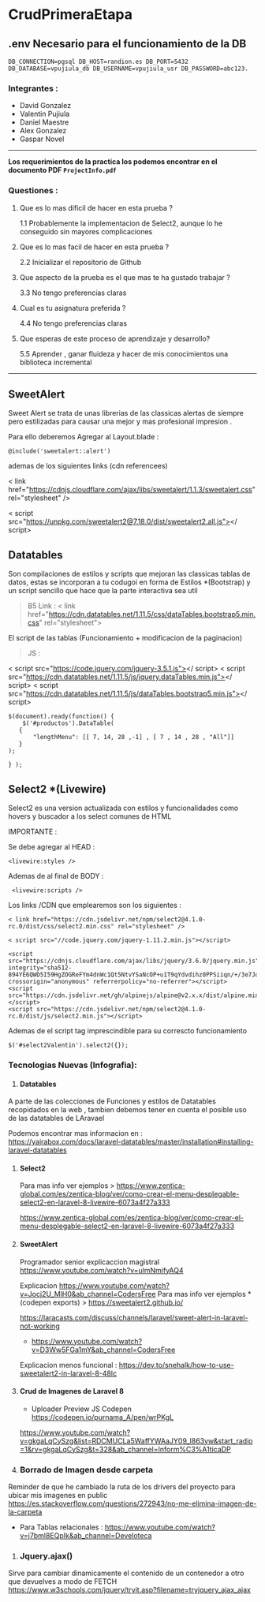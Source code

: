# CrudPrimeraEtapa

## .env Necesario para el funcionamiento de la DB

` DB_CONNECTION=pgsql
DB_HOST=randion.es
DB_PORT=5432
DB_DATABASE=vpujiula_db
DB_USERNAME=vpujiula_usr
DB_PASSWORD=abc123.
`

### Integrantes :

- David Gonzalez
- Valentin Pujiula  
- Daniel Maestre 
- Alex Gonzalez
- Gaspar Novel

--- 

**Los requerimientos de la practica los podemos encontrar en el documento PDF `ProjectInfo.pdf`**

### Questiones :

1. Que es lo mas dificil de hacer en esta prueba ?

    1.1 Probablemente la implementacion de Select2, aunque lo he conseguido sin mayores complicaciones

1. Que es lo mas facil de hacer en esta prueba ?

    2.2 Inicializar el repositorio de Github

1. Que aspecto de la prueba es el que mas te ha gustado trabajar ?

    3.3 No tengo preferencias claras

1. Cual es tu asignatura preferida ?

    4.4 No tengo preferencias claras

1. Que esperas de este proceso de aprendizaje y desarrollo?

    5.5 Aprender , ganar fluideza y hacer de mis conocimientos una biblioteca incremental



---

## SweetAlert

Sweet Alert se trata de unas librerias de las classicas alertas de siempre pero estilizadas para causar una mejor y mas profesional impresion .

Para  ello deberemos Agregar al Layout.blade :

` @include('sweetalert::alert') `

ademas de los siguientes links (cdn referencees)

< link href="https://cdnjs.cloudflare.com/ajax/libs/sweetalert/1.1.3/sweetalert.css" rel="stylesheet" />

< script src="https://unpkg.com/sweetalert2@7.18.0/dist/sweetalert2.all.js"></ script> 

## Datatables 

Son compilaciones de estilos y scripts que mejoran las classicas tablas de datos, estas se incorporan a tu codugoi en forma de Estilos *(Bootstrap) y un script sencillo que hace que la parte interactiva sea util

>B5 Link : < link href="https://cdn.datatables.net/1.11.5/css/dataTables.bootstrap5.min.css" rel="stylesheet">

El script de las tablas (Funcionamiento + modificacion de la paginacion)

>JS : 

  < script src="https://code.jquery.com/jquery-3.5.1.js"></ script>
  < script src="https://cdn.datatables.net/1.11.5/js/jquery.dataTables.min.js"></ script>
  < script src="https://cdn.datatables.net/1.11.5/js/dataTables.bootstrap5.min.js"></ script>

    $(document).ready(function() {
        $('#productos').DataTable(
       {
           "lengthMenu": [[ 7, 14, 28 ,-1] , [ 7 , 14 , 28 , "All"]]
       } 
    );
        
    } ); 

## Select2 *(Livewire)

Select2 es una version actualizada con estilos y funcionalidades como hovers y buscador a los select comunes de HTML 

IMPORTANTE : 

Se debe agregar al HEAD : 

` <livewire:styles /> `

Ademas de al final de BODY :

`  <livewire:scripts /> `

Los links /CDN que emplearemos son los siguientes :

    < link href="https://cdn.jsdelivr.net/npm/select2@4.1.0-rc.0/dist/css/select2.min.css" rel="stylesheet" />

    < script src="//code.jquery.com/jquery-1.11.2.min.js"></script>

    <script src="https://cdnjs.cloudflare.com/ajax/libs/jquery/3.6.0/jquery.min.js" integrity="sha512-894YE6QWD5I59HgZOGReFYm4dnWc1Qt5NtvYSaNcOP+u1T9qYdvdihz0PPSiiqn/+/3e7Jo4EaG7TubfWGUrMQ==" crossorigin="anonymous" referrerpolicy="no-referrer"></script>
    <script src="https://cdn.jsdelivr.net/gh/alpinejs/alpine@v2.x.x/dist/alpine.min.js"></script>
    <script src="https://cdn.jsdelivr.net/npm/select2@4.1.0-rc.0/dist/js/select2.min.js"></script>


Ademas de el script tag imprescindible para su correscto funcionamiento 

    $('#select2Valentin').select2({}); 

### Tecnologias Nuevas (Infografia):


1. #### Datatables 

A parte de las colecciones de Funciones y estilos de Datatables recopidados en la web , tambien debemos tener en cuenta el posible uso de las datatables de LAravael

Podemos encontrar mas  informacion en : https://yajrabox.com/docs/laravel-datatables/master/installation#installing-laravel-datatables


1. #### Select2
     
     Para mas info ver ejemplos > https://www.zentica-global.com/es/zentica-blog/ver/como-crear-el-menu-desplegable-select2-en-laravel-8-livewire-6073a4f27a333 


     https://www.zentica-global.com/es/zentica-blog/ver/como-crear-el-menu-desplegable-select2-en-laravel-8-livewire-6073a4f27a333



1. #### SweetAlert
    Programador senior explicaccion magistral https://www.youtube.com/watch?v=ulmNmifyAQ4

    Explicacion https://www.youtube.com/watch?v=Jocj2U_MlH0&ab_channel=CodersFree
    Para mas info ver ejemplos *(codepen exports) > https://sweetalert2.github.io/ 

    https://laracasts.com/discuss/channels/laravel/sweet-alert-in-laravel-not-working

    - https://www.youtube.com/watch?v=D3Ww5FGa1mY&ab_channel=CodersFree

    Explicacion menos funcional : https://dev.to/snehalk/how-to-use-sweetalert2-in-laravel-8-48lc

1. #### Crud de Imagenes de Laravel 8 

    - Uploader Preview JS Codepen https://codepen.io/purnama_A/pen/wrPKgL

    https://www.youtube.com/watch?v=gkgaLqCySzg&list=RDCMUCLa5WaffYWAaJY09_l863yw&start_radio=1&rv=gkgaLqCySzg&t=328&ab_channel=Inform%C3%A1ticaDP 

1. ### Borrado de Imagen desde carpeta 

Reminder de que he cambiado la ruta de los drivers del proyecto para ubicar mis imagenes en public 
https://es.stackoverflow.com/questions/272943/no-me-elimina-imagen-de-la-carpeta


- Para Tablas relacionales : https://www.youtube.com/watch?v=j7bml8EQpIk&ab_channel=Develoteca 

1. ### Jquery.ajax()

Sirve para cambiar dinamicamente el contenido de un contenedor a otro que devuelves a modo de FETCH
https://www.w3schools.com/jquery/tryit.asp?filename=tryjquery_ajax_ajax